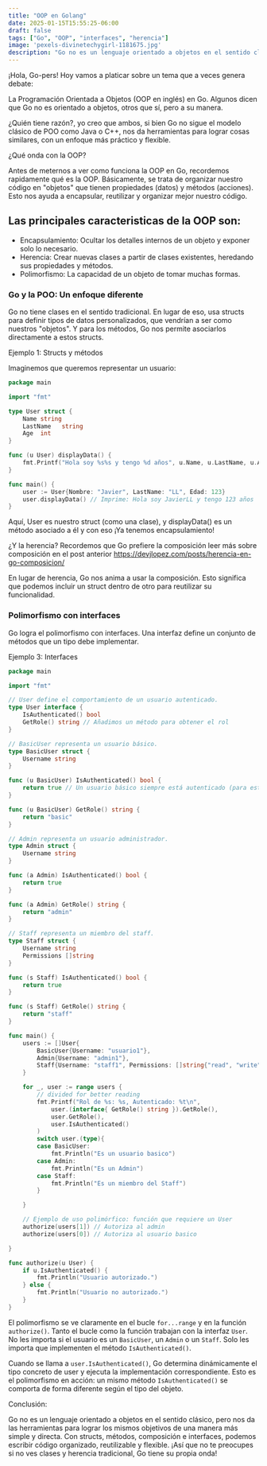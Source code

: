 ```yaml
---
title: "OOP en Golang"
date: 2025-01-15T15:55:25-06:00
draft: false
tags: ["Go", "OOP", "interfaces", "herencia"]
image: 'pexels-divinetechygirl-1181675.jpg'
description: "Go no es un lenguaje orientado a objetos en el sentido clásico, pero nos da las herramientas para lograr los mismos objetivos de una manera más simple y directa. Con structs, métodos, composición e interfaces, podemos escribir código organizado, reutilizable y flexible. ¡Así que no te preocupes si no ves clases y herencia tradicional"
---
```

¡Hola, Go-pers! 
Hoy vamos a platicar sobre un tema que a veces genera debate: 

La Programación Orientada a Objetos (OOP en inglés) en Go. 
Algunos dicen que Go no es orientado a objetos, otros que sí, pero a su manera. 

¿Quién tiene razón?, yo creo que ambos, si bien Go no sigue el modelo clásico de POO como Java o C++,
nos da herramientas para lograr cosas similares,
con un enfoque más práctico y flexible.

¿Qué onda con la OOP?

Antes de meternos a ver como funciona la OOP en Go, 
recordemos rapidamente qué es la OOP. Básicamente, 
se trata de organizar nuestro código en "objetos" 
que tienen propiedades (datos) y métodos (acciones). 
Esto nos ayuda a encapsular, reutilizar y organizar mejor nuestro código. 

## Las principales caracteristicas de la OOP son:

- Encapsulamiento: Ocultar los detalles internos de un objeto y exponer solo lo necesario. 
- Herencia: Crear nuevas clases a partir de clases existentes, heredando sus propiedades y métodos.
- Polimorfismo: La capacidad de un objeto de tomar muchas formas.

### Go y la POO: Un enfoque diferente

Go no tiene clases en el sentido tradicional. 
En lugar de eso, usa structs para definir tipos de datos personalizados, 
que vendrían a ser como nuestros "objetos". 
Y para los métodos, Go nos permite asociarlos directamente a estos structs.

Ejemplo 1: Structs y métodos

Imaginemos que queremos representar un usuario:

```go
package main

import "fmt"

type User struct {
    Name string
    LastName   string
    Age  int
}

func (u User) displayData() {
    fmt.Printf("Hola soy %s%s y tengo %d años", u.Name, u.LastName, u.Age)
}

func main() {
    user := User{Nombre: "Javier", LastName: "LL", Edad: 123}
    user.displayData() // Imprime: Hola soy JavierLL y tengo 123 años
}
```

Aquí, User es nuestro struct (como una clase), y displayData() es un método asociado a él y con eso ¡Ya tenemos encapsulamiento!

¿Y la herencia? Recordemos que Go prefiere la composición leer más sobre composición en el post anterior https://devjlopez.com/posts/herencia-en-go-composicion/

En lugar de herencia, Go nos anima a usar la composición. Esto significa que podemos incluir un struct dentro de otro para reutilizar su funcionalidad.

### Polimorfismo con interfaces

Go logra el polimorfismo con interfaces. Una interfaz define un conjunto de métodos que un tipo debe implementar.

Ejemplo 3: Interfaces

```Go
package main

import "fmt"

// User define el comportamiento de un usuario autenticado.
type User interface {
    IsAuthenticated() bool
    GetRole() string // Añadimos un método para obtener el rol
}

// BasicUser representa un usuario básico.
type BasicUser struct {
    Username string
}

func (u BasicUser) IsAuthenticated() bool {
    return true // Un usuario básico siempre está autenticado (para este ejemplo)
}

func (u BasicUser) GetRole() string {
    return "basic"
}

// Admin representa un usuario administrador.
type Admin struct {
    Username string
}

func (a Admin) IsAuthenticated() bool {
    return true
}

func (a Admin) GetRole() string {
    return "admin"
}

// Staff representa un miembro del staff.
type Staff struct {
    Username string
    Permissions []string
}

func (s Staff) IsAuthenticated() bool {
    return true
}

func (s Staff) GetRole() string {
    return "staff"
}

func main() {
    users := []User{
        BasicUser{Username: "usuario1"},
        Admin{Username: "admin1"},
        Staff{Username: "staff1", Permissions: []string{"read", "write"}},
    }

    for _, user := range users {
        // divided for better reading
        fmt.Printf("Rol de %s: %s, Autenticado: %t\n", 
            user.(interface{ GetRole() string }).GetRole(),
            user.GetRole(),
            user.IsAuthenticated()
        )
        switch user.(type){
        case BasicUser:
            fmt.Println("Es un usuario basico")
        case Admin:
            fmt.Println("Es un Admin")
        case Staff:
            fmt.Println("Es un miembro del Staff")
        }

    }

    // Ejemplo de uso polimórfico: función que requiere un User
    authorize(users[1]) // Autoriza al admin
    authorize(users[0]) // Autoriza al usuario basico

}

func authorize(u User) {
    if u.IsAuthenticated() {
        fmt.Println("Usuario autorizado.")
    } else {
        fmt.Println("Usuario no autorizado.")
    }
}
```
El polimorfismo se ve claramente en el bucle `for...range` y en la función `authorize()`. 
Tanto el bucle como la función trabajan con la interfaz `User`.
No les importa si el usuario es un `BasicUser`, un `Admin` o un `Staff`. 
Solo les importa que implementen el método `IsAuthenticated()`.

Cuando se llama a `user.IsAuthenticated()`, 
Go determina dinámicamente el tipo concreto de user y 
ejecuta la implementación correspondiente. 
Esto es el polimorfismo en acción: un mismo método `IsAuthenticated()` se comporta de forma diferente según el tipo del objeto.

Conclusión:

Go no es un lenguaje orientado a objetos en el sentido clásico, pero nos da las herramientas para lograr los mismos objetivos de una manera más simple y directa. Con structs, métodos, composición e interfaces, podemos escribir código organizado, reutilizable y flexible. ¡Así que no te preocupes si no ves clases y herencia tradicional, Go tiene su propia onda!


